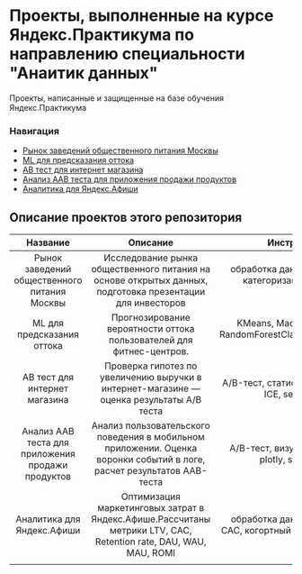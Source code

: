 # Проекты, выполненные на курсе Яндекс.Практикума по направлению специальности "Анаитик данных"
Проекты, написанные и защищенные на базе обучения Яндекс.Практикума

### Навигация
 - [Рынок заведений общественного питания Москвы](https://github.com/)
 - [ML для предсказания оттока](https://github.com)
 - [АВ тест для интернет магазина](https://github.com)
 - [Анализ AAB теста для приложения продажи продуктов](https://github.com)
 - [Аналитика для Яндекс.Афиши](https://github.com)

## Описание проектов этого репозитория
|Название                   |Описание                                                                              |Инструменты и библиотеки    |
|:-------------------------:|:------------------------------------------------------------------------------------:|:--------------------------:|
|Рынок заведений общественного питания Москвы|Исследование рынка общественного питания на основе открытых данных, подготовка презентации для инвесторов|обработка данных,seaborn, matplotlib, numpy, категоризация, scatterplot, API, парсинг, BeautifulSoup|
|ML для предсказания оттока |Прогнозирование вероятности оттока пользователей для фитнес-центров.|KMeans, Machine Learning, дендрограмма, RandomForestClassifier,LogisticRegression,seaborn, matplotlib, numpy |
|АВ тест для интернет магазина| Проверка гипотез по увеличению выручки в интернет-магазине — оценка результаты A/B теста|A/B-тест, статистический тест, фреймворк, RICE, ICE, seaborn, matplotlib, numpy|
|Анализ AAB теста для приложения продажи продуктов|Анализ пользовательского поведения в мобильном приложении. Оценка воронки событий в логе, расчет результатов ААВ-теста|A/B-тест, визуализация, статистический тест, plotly, seaborn, matplotlib, numpy|
|Аналитика для Яндекс.Афиши|Оптимизация маркетинговых затрат в Яндекс.Афише.Рассчитаны метрики LTV, CAC, Retention rate, DAU, WAU, MAU, ROMI|обработка данных, статистический тест, LTV, CAC, когортный анализ,seaborn, matplotlib, numpy|
||||
